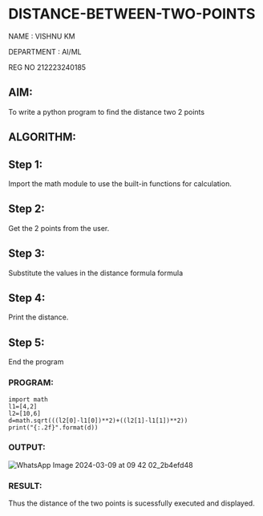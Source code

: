 # DISTANCE-BETWEEN-TWO-POINTS

NAME : VISHNU KM

DEPARTMENT : AI/ML

REG NO 212223240185

## AIM:
To write a python program to find the distance two 2 points
## ALGORITHM:
## Step 1:
Import the math module to use the built-in functions for calculation.

## Step 2:
Get the 2 points from the user.

## Step 3:
Substitute the values in the distance formula
formula

## Step 4:
Print the distance.

## Step 5:
End the program
### PROGRAM:
```
import math
l1=[4,2]
l2=[10,6]
d=math.sqrt(((l2[0]-l1[0])**2)+((l2[1]-l1[1])**2))
print("{:.2f}".format(d))
```  
### OUTPUT:
![WhatsApp Image 2024-03-09 at 09 42 02_2b4efd48](https://github.com/vishnukayyala/DISTANCE-BETWEEN-TWO-POINTS/assets/151489368/8bcb52d5-776f-4349-8525-578e26f0e497)
### RESULT:
Thus the distance of the two points is sucessfully executed and displayed.
